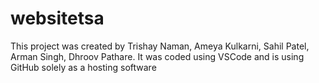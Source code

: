 # websitetsa
This project was created by Trishay Naman, Ameya Kulkarni, Sahil Patel, Arman Singh, Dhroov Pathare. It was coded using VSCode and is using GitHub solely as a hosting software
